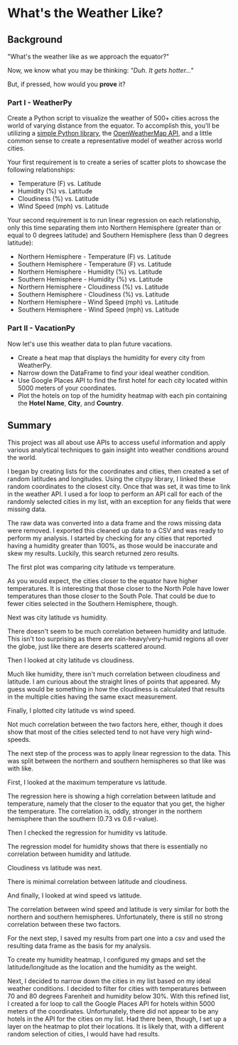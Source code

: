 # What's the Weather Like?

## Background

"What's the weather like as we approach the equator?"

Now, we know what you may be thinking: *"Duh. It gets hotter..."*

But, if pressed, how would you **prove** it?



### Part I - WeatherPy

Create a Python script to visualize the weather of 500+ cities across the world of varying distance from the equator. To accomplish this, you'll be utilizing a [simple Python library](https://pypi.python.org/pypi/citipy), the [OpenWeatherMap API](https://openweathermap.org/api), and a little common sense to create a representative model of weather across world cities.

Your first requirement is to create a series of scatter plots to showcase the following relationships:

- Temperature (F) vs. Latitude
- Humidity (%) vs. Latitude
- Cloudiness (%) vs. Latitude
- Wind Speed (mph) vs. Latitude

Your second requirement is to run linear regression on each relationship, only this time separating them into Northern Hemisphere (greater than or equal to 0 degrees latitude) and Southern Hemisphere (less than 0 degrees latitude):

- Northern Hemisphere - Temperature (F) vs. Latitude
- Southern Hemisphere - Temperature (F) vs. Latitude
- Northern Hemisphere - Humidity (%) vs. Latitude
- Southern Hemisphere - Humidity (%) vs. Latitude
- Northern Hemisphere - Cloudiness (%) vs. Latitude
- Southern Hemisphere - Cloudiness (%) vs. Latitude
- Northern Hemisphere - Wind Speed (mph) vs. Latitude
- Southern Hemisphere - Wind Speed (mph) vs. Latitude

### Part II - VacationPy

Now let's use this weather data to plan future vacations. 

- Create a heat map that displays the humidity for every city from WeatherPy.
- Narrow down the DataFrame to find your ideal weather condition. 
- Use Google Places API to find the first hotel for each city located within 5000 meters of your coordinates.
- Plot the hotels on top of the humidity heatmap with each pin containing the **Hotel Name**, **City**, and **Country**.

## Summary

This project was all about use APIs to access useful information and apply various analytical techniques to gain insight into weather conditions around the world. 

I began by creating lists for the coordinates and cities, then created a set of random latitudes and longitudes. Using the citypy library, I linked these random coordinates to the closest city. Once that was set, it was time to link in the weather API. I used a for loop to perform an API call for each of the randomly selected cities in my list, with an exception for any fields that  were missing data.


The raw data was converted into a data frame and the rows missing data were removed. I exported this cleaned up data to a CSV and was ready to perform my analysis. I started by checking for any cities that reported having a humidity greater than 100%, as those would be inaccurate and skew my results. Luckily, this search returned zero results. 

The first plot was comparing city latitude vs temperature.


As you would expect, the cities closer to the equator have higher temperatures. It is interesting that those closer to the North Pole have lower temperatures than those closer to the South Pole. That could be due to fewer cities selected in the Southern Hemisphere, though.

Next was city latitude vs humidity.


There doesn't seem to be much correlation between humidity and latitude. This isn't too surprising as there are rain-heavy/very-humid regions all over the globe, just like there are deserts scattered around. 

Then I looked at city latitude vs cloudiness.


Much like humidity, there isn't much correlation between cloudiness and latitude. I am curious about the straight lines of points that appeared. My guess would be something in how the cloudiness is calculated that results in the multiple cities having the same exact measurement.

Finally, I plotted city latitude vs wind speed.


Not much correlation between the two factors here, either, though it does show that most of the cities selected tend to not have very high wind-speeds.

The next step of the process was to apply linear regression to the data. This was split between the northern and southern hemispheres so that like was with like.

First, I looked at the maximum temperature vs latitude.


The regression here is showing a high correlation between latitude and temperature, namely that the closer to the equator that you get, the higher the temperature. The correlation is, oddly, stronger in the northern hemisphere than the southern (0.73 vs 0.6 r-value).

Then I checked the regression for humidity vs latitude.


The regression model for humidity shows that there is essentially no correlation between humidity and latitude. 

Cloudiness vs latitude was next.


There is minimal correlation between latitude and cloudiness. 

And finally, I looked at wind speed vs latitude.


The correlation between wind speed and latitude is very similar for both the northern and southern hemispheres. Unfortunately, there is still no strong correlation between these two factors.


For the next step, I saved my results from part one into a csv and used the resulting data frame as the basis for my analysis. 

To create my humidity heatmap, I configured my gmaps and set the latitude/longitude as the location and the humidity as the weight. 


Next, I decided to narrow down the cities in my list based on my ideal weather conditions. I decided to filter for cities with temperatures between 70 and 80 degrees Farenheit and humidity below 30%. With this refined list, I created a for loop to call the Google Places API for hotels within 5000 meters of the coordinates. Unfortunately, there did not appear to be any hotels in the API for the cities on my list. Had there been, though, I set up a layer on the heatmap to plot their locations. It is likely that, with a different random selection of cities, I would have had results.




